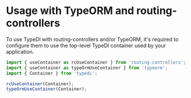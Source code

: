 # Usage with TypeORM and routing-controllers

To use TypeDI with routing-controllers and/or TypeORM, it's required to configure them to use the top-level
TypeDI container used by your application.

```ts
import { useContainer as rcUseContainer } from 'routing-controllers';
import { useContainer as typeOrmUseContainer } from 'typeorm';
import { Container } from 'typedi';

rcUseContainer(Container);
typeOrmUseContainer(Container);
```
